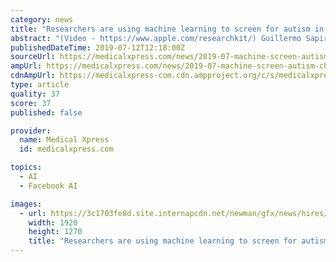 ```yaml
---
category: news
title: "Researchers are using machine learning to screen for autism in children"
abstract: "(Video - https://www.apple.com/researchkit/) Guillermo Sapiro, professor of electrical and computer engineering, is using Amazon Web Services and tools called TensorFlow and PyTorch to build ..."
publishedDateTime: 2019-07-12T12:18:00Z
sourceUrl: https://medicalxpress.com/news/2019-07-machine-screen-autism-children.html
ampUrl: https://medicalxpress.com/news/2019-07-machine-screen-autism-children.amp
cdnAmpUrl: https://medicalxpress-com.cdn.ampproject.org/c/s/medicalxpress.com/news/2019-07-machine-screen-autism-children.amp
type: article
quality: 37
score: 37
published: false

provider:
  name: Medical Xpress
  id: medicalxpress.com

topics:
  - AI
  - Facebook AI

images:
  - url: https://3c1703fe8d.site.internapcdn.net/newman/gfx/news/hires/2019/2-autism.jpg
    width: 1920
    height: 1270
    title: "Researchers are using machine learning to screen for autism in children"
---
```

